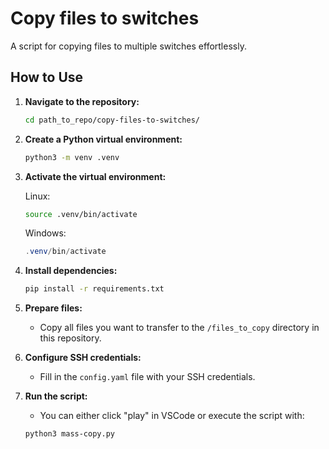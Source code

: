 # Copy files to switches

A script for copying files to multiple switches effortlessly.

## How to Use

1. **Navigate to the repository:**

    ```bash
    cd path_to_repo/copy-files-to-switches/
    ```

2. **Create a Python virtual environment:**

    ```bash
    python3 -m venv .venv
    ```

3. **Activate the virtual environment:**

    Linux:

    ```bash
    source .venv/bin/activate
    ```

    Windows:

    ```powershell
    .venv/bin/activate
    ```

4. **Install dependencies:**

    ```bash
    pip install -r requirements.txt
    ```

5. **Prepare files:**
   - Copy all files you want to transfer to the `/files_to_copy` directory in this repository.

6. **Configure SSH credentials:**
   - Fill in the `config.yaml` file with your SSH credentials.

7. **Run the script:**
   - You can either click "play" in VSCode or execute the script with:

    ```bash
    python3 mass-copy.py
    ```
